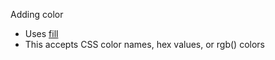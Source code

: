 Adding color

 * Uses [fill](https://developer.mozilla.org/en-US/docs/Web/SVG/Tutorial/Fills_and_Strokes)
 * This accepts CSS color names, hex values, or rgb() colors
